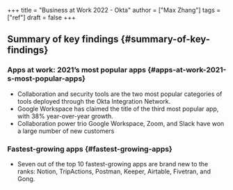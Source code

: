 +++
title = "Business at Work 2022 - Okta"
author = ["Max Zhang"]
tags = ["ref"]
draft = false
+++

## Summary of key findings {#summary-of-key-findings}


### Apps at work: 2021’s most popular apps {#apps-at-work-2021-s-most-popular-apps}

-   Collaboration and security tools are the two most popular categories of tools deployed through the Okta Integration Network.
-   Google Workspace has claimed the title of the third most popular app, with 38% year-over-year growth.
-   Collaboration power trio Google Workspace, Zoom, and Slack have won a large number of new customers


### Fastest-growing apps {#fastest-growing-apps}

-   Seven out of the top 10 fastest-growing apps are brand new to the ranks: Notion, TripActions, Postman, Keeper, Airtable, Fivetran, and Gong.
